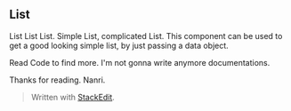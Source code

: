 
## List
List List List. Simple List, complicated List.
This component can be used to get a good looking simple list, by just passing a data object. 

Read Code to find more. I'm not gonna write anymore documentations.

Thanks for reading.
Nanri.


> Written with [StackEdit](https://stackedit.io/).
